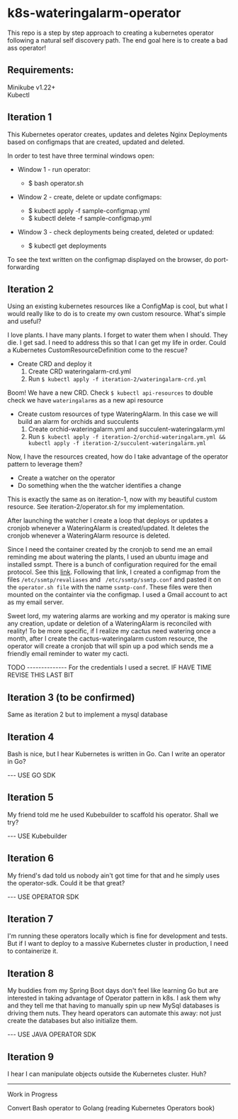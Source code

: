 # k8s-wateringalarm-operator

This repo is a step by step approach to creating a kubernetes operator following a natural self discovery path. The end goal here is to create a bad ass operator!

## Requirements:

Minikube v1.22+  
Kubectl


## Iteration 1 

This Kubernetes operator creates, updates and deletes Nginx Deployments based on configmaps that are created, updated and deleted.

In order to test have three terminal windows open:
- Window 1 - run operator:
  - $ bash operator.sh

- Window 2 - create, delete or update configmaps:
  - $ kubectl apply -f sample-configmap.yml
  - $ kubectl delete -f sample-configmap.yml

- Window 3 - check deployments being created, deleted or updated:
  - $ kubectl get deployments


To see the text written on the configmap displayed on the browser, do port-forwarding


## Iteration 2

Using an existing kubernetes resources like a ConfigMap is cool, but what I would really like to do is to create my own custom resource. What's simple and useful?

I love plants. I have many plants. I forget to water them when I should. They die. I get sad. I need to address this so that I can get my life in order. Could a Kubernetes CustomResourceDefinition come to the rescue?

- Create CRD and deploy it
  1. Create CRD wateringalarm-crd.yml
  2. Run `$ kubectl apply -f iteration-2/wateringalarm-crd.yml`

Boom! We have a new CRD. Check `$ kubectl api-resources` to double check we have `wateringalarms` as a new api resource

- Create custom resources of type WateringAlarm. In this case we will build an alarm for orchids and succulents
  1. Create orchid-wateringalarm.yml and succulent-wateringalarm.yml
  2. Run  `$ kubectl apply -f iteration-2/orchid-wateringalarm.yml && kubectl apply -f iteration-2/succulent-wateringalarm.yml`

Now, I have the resources created, how do I take advantage of the operator pattern to leverage them?
- Create a watcher on the operator
- Do something when the the watcher identifies a change

This is exactly the same as on iteration-1, now with my beautiful custom resource. See iteration-2/operator.sh for my implementation.

After launching the watcher I create a loop that deploys or updates a cronjob whenever a WateringAlarm is created/updated. It deletes the cronjob whenever a WateringAlarm resource is deleted.

Since I need the container created by the cronjob to send me an email reminding me about watering the plants, I used an ubuntu image and installed ssmpt. There is a bunch of configuration required for the email protocol. See this [link](https://www.havetheknowhow.com/Configure-the-server/Install-ssmtp.html). Following that link, I created a configmap from the files `/etc/ssmtp/revaliases` and ` /etc/ssmtp/ssmtp.conf` and pasted it on the `operator.sh file` with the name `ssmtp-conf`. These files were then mounted on the containter via the configmap. I used a Gmail account to act as my email server.

Sweet lord, my watering alarms are working and my operator is making sure any creation, update or deletion of a WateringAlarm is reconciled with reality! To be more specific, if I realize my cactus need watering once a month, after I create the cactus-wateringalarm custom resource, the operator will create a cronjob that will spin up a pod which sends me a friendly email reminder to water my cacti.


TODO -------------- For the credentials I used a secret. IF HAVE TIME REVISE THIS LAST BIT

## Iteration 3 (to be confirmed)
Same as iteration 2 but to implement a mysql database

## Iteration 4

Bash is nice, but I hear Kubernetes is written in Go. Can I write an operator in Go?

--- USE GO SDK

## Iteration 5

My friend told me he used Kubebuilder to scaffold his operator. Shall we try? 

--- USE Kubebuilder

## Iteration 6

My friend's dad told us nobody ain't got time for that and he simply uses the operator-sdk. Could it be that great?

--- USE OPERATOR SDK

## Iteration 7


I'm running these operators locally which is fine for development and tests. But if I want to deploy to a massive Kubernetes cluster in production, I need to containerize it.

## Iteration 8

My buddies from my Spring Boot days don't feel like learning Go but are interested in taking advantage of Operator pattern in k8s. I ask them why and they tell me that having to manually spin up new MySql databases is driving them nuts. They heard operators can automate this away: not just create the databases but also initialize them.

--- USE JAVA OPERATOR SDK

## Iteration 9

I hear I can manipulate objects outside the Kubernetes cluster. Huh?

---

Work in Progress

Convert Bash operator to Golang 
(reading Kubernetes Operators book)



